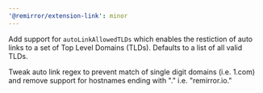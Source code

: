 ```yaml
---
'@remirror/extension-link': minor
---
```


Add support for `autoLinkAllowedTLDs` which enables the restiction of auto links to a set of Top Level Domains (TLDs). Defaults to a list of all valid TLDs.

Tweak auto link regex to prevent match of single digit domains (i.e. 1.com) and remove support for hostnames ending with "." i.e. "remirror.io."
